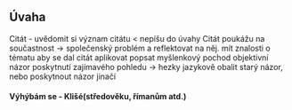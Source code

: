 ## Úvaha
 Citát - uvědomit si význam citátu < nepíšu do úvahy
 Citát poukážu na součastnost -> společenský problém a reflektovat na něj. 
	 mít znalosti o tématu
	 aby se dal citát aplikovat
	 popsat myšlenkový pochod
	 objektivní názor
	 poskytnutí zajímavého pohledu -> hezky jazykově obalit starý názor, nebo poskytnout názor jinačí

#### Výhýbám se - Klišé(středověku, římanům atd.)
